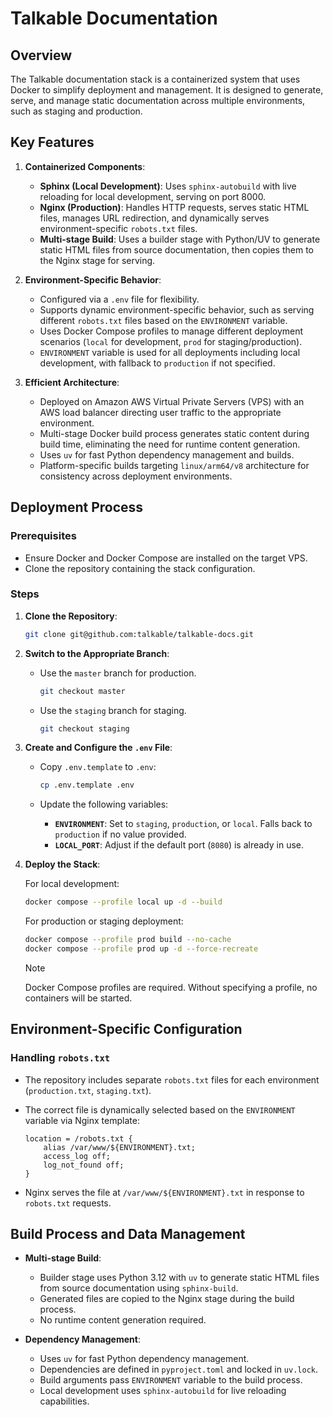 # Talkable Documentation

## Overview

The Talkable documentation stack is a containerized system that uses Docker to simplify deployment and management. It is designed to generate, serve, and manage static documentation across multiple environments, such as staging and production.

## Key Features

1. **Containerized Components**:

   - **Sphinx (Local Development)**: Uses `sphinx-autobuild` with live reloading for local development, serving on port 8000.
   - **Nginx (Production)**: Handles HTTP requests, serves static HTML files, manages URL redirection, and dynamically serves environment-specific `robots.txt` files.
   - **Multi-stage Build**: Uses a builder stage with Python/UV to generate static HTML files from source documentation, then copies them to the Nginx stage for serving.

2. **Environment-Specific Behavior**:

   - Configured via a `.env` file for flexibility.
   - Supports dynamic environment-specific behavior, such as serving different `robots.txt` files based on the `ENVIRONMENT` variable.
   - Uses Docker Compose profiles to manage different deployment scenarios (`local` for development, `prod` for staging/production).
   - `ENVIRONMENT` variable is used for all deployments including local development, with fallback to `production` if not specified.

3. **Efficient Architecture**:

   - Deployed on Amazon AWS Virtual Private Servers (VPS) with an AWS load balancer directing user traffic to the appropriate environment.
   - Multi-stage Docker build process generates static content during build time, eliminating the need for runtime content generation.
   - Uses `uv` for fast Python dependency management and builds.
   - Platform-specific builds targeting `linux/arm64/v8` architecture for consistency across deployment environments.

## Deployment Process

### Prerequisites

- Ensure Docker and Docker Compose are installed on the target VPS.
- Clone the repository containing the stack configuration.

### Steps

1. **Clone the Repository**:

   ```bash
   git clone git@github.com:talkable/talkable-docs.git
   ```

2. **Switch to the Appropriate Branch**:

   - Use the `master` branch for production.

     ```bash
     git checkout master
     ```

   - Use the `staging` branch for staging.

     ```bash
     git checkout staging
     ```

3. **Create and Configure the `.env` File**:

   - Copy `.env.template` to `.env`:

     ```bash
     cp .env.template .env
     ```

   - Update the following variables:
       - **`ENVIRONMENT`**: Set to `staging`, `production`, or `local`. Falls back to `production` if no value provided.
       - **`LOCAL_PORT`**: Adjust if the default port (`8080`) is already in use.
  
4. **Deploy the Stack**:

   For local development:

   ```bash
   docker compose --profile local up -d --build
   ```

    For production or staging deployment:

    ```bash
    docker compose --profile prod build --no-cache
    docker compose --profile prod up -d --force-recreate
    ```

   > [!NOTE]
   > Docker Compose profiles are required. Without specifying a profile, no containers will be started.

## Environment-Specific Configuration

### Handling `robots.txt`

- The repository includes separate `robots.txt` files for each environment (`production.txt`, `staging.txt`).
- The correct file is dynamically selected based on the `ENVIRONMENT` variable via Nginx template:

  ```nginx
  location = /robots.txt {
      alias /var/www/${ENVIRONMENT}.txt;
      access_log off;
      log_not_found off;
  }
  ```

- Nginx serves the file at `/var/www/${ENVIRONMENT}.txt` in response to `robots.txt` requests.

## Build Process and Data Management

- **Multi-stage Build**:

  - Builder stage uses Python 3.12 with `uv` to generate static HTML files from source documentation using `sphinx-build`.
  - Generated files are copied to the Nginx stage during the build process.
  - No runtime content generation required.

- **Dependency Management**:
  - Uses `uv` for fast Python dependency management.
  - Dependencies are defined in `pyproject.toml` and locked in `uv.lock`.
  - Build arguments pass `ENVIRONMENT` variable to the build process.
  - Local development uses `sphinx-autobuild` for live reloading capabilities.
